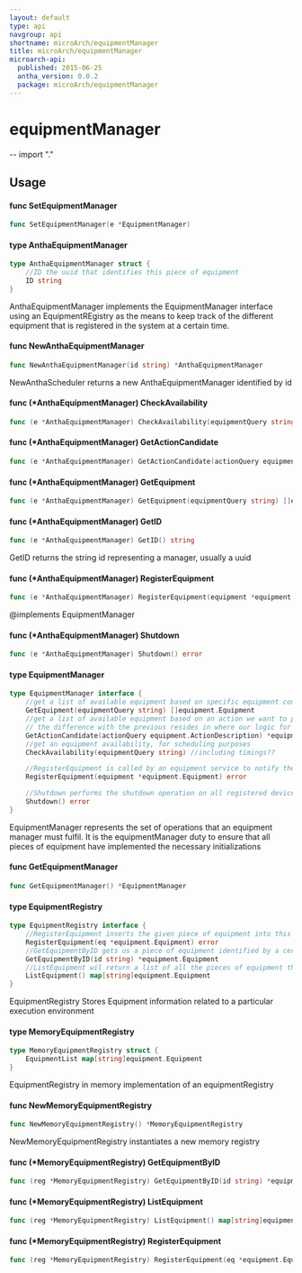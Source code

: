 ```yaml
---
layout: default
type: api
navgroup: api
shortname: microArch/equipmentManager
title: microArch/equipmentManager
microarch-api:
  published: 2015-06-25
  antha_version: 0.0.2
  package: microArch/equipmentManager
---
```

# equipmentManager
--
    import "."


## Usage

#### func  SetEquipmentManager

```go
func SetEquipmentManager(e *EquipmentManager)
```

#### type AnthaEquipmentManager

```go
type AnthaEquipmentManager struct {
	//ID the uuid that identifies this piece of equipment
	ID string
}
```

AnthaEquipmentManager implements the EquipmentManager interface using an
EquipmentREgistry as the means to keep track of the different equipment that is
registered in the system at a certain time.

#### func  NewAnthaEquipmentManager

```go
func NewAnthaEquipmentManager(id string) *AnthaEquipmentManager
```
NewAnthaScheduler returns a new AnthaEquipmentManager identified by id

#### func (*AnthaEquipmentManager) CheckAvailability

```go
func (e *AnthaEquipmentManager) CheckAvailability(equipmentQuery string)
```

#### func (*AnthaEquipmentManager) GetActionCandidate

```go
func (e *AnthaEquipmentManager) GetActionCandidate(actionQuery equipment.ActionDescription) *equipment.Equipment
```

#### func (*AnthaEquipmentManager) GetEquipment

```go
func (e *AnthaEquipmentManager) GetEquipment(equipmentQuery string) []equipment.Equipment
```

#### func (*AnthaEquipmentManager) GetID

```go
func (e *AnthaEquipmentManager) GetID() string
```
GetID returns the string id representing a manager, usually a uuid

#### func (*AnthaEquipmentManager) RegisterEquipment

```go
func (e *AnthaEquipmentManager) RegisterEquipment(equipment *equipment.Equipment) error
```
@implements EquipmentManager

#### func (*AnthaEquipmentManager) Shutdown

```go
func (e *AnthaEquipmentManager) Shutdown() error
```

#### type EquipmentManager

```go
type EquipmentManager interface {
	//get a list of available equipment based on specific equipment constraints
	GetEquipment(equipmentQuery string) []equipment.Equipment
	//get a list of available equipment based on an action we want to perform
	// the difference with the previous resides in where our logic for this translation resides
	GetActionCandidate(actionQuery equipment.ActionDescription) *equipment.Equipment
	//get an equipment availability, for scheduling purposes
	CheckAvailability(equipmentQuery string) //including timings??

	//RegisterEquipment is called by an equipment service to notify the equipmentManager of its existence
	RegisterEquipment(equipment *equipment.Equipment) error

	//Shutdown performs the shutdown operation on all registered devices that are still available
	Shutdown() error
}
```

EquipmentManager represents the set of operations that an equipment manager must
fulfil. It is the equipmentManager duty to ensure that all pieces of equipment
have implemented the necessary initializations

#### func  GetEquipmentManager

```go
func GetEquipmentManager() *EquipmentManager
```

#### type EquipmentRegistry

```go
type EquipmentRegistry interface {
	//RegisterEquipment inserts the given piece of equipment into this registry
	RegisterEquipment(eq *equipment.Equipment) error
	//GetEquipmentByID gets us a piece of equipment identified by a certain ID
	GetEquipmentByID(id string) *equipment.Equipment
	//ListEquipment wil return a list of all the pieces of equipment this registry knows of
	ListEquipment() map[string]equipment.Equipment
}
```

EquipmentRegistry Stores Equipment information related to a particular execution
environment

#### type MemoryEquipmentRegistry

```go
type MemoryEquipmentRegistry struct {
	EquipmentList map[string]equipment.Equipment
}
```

EquipmentRegistry in memory implementation of an equipmentRegistry

#### func  NewMemoryEquipmentRegistry

```go
func NewMemoryEquipmentRegistry() *MemoryEquipmentRegistry
```
NewMemoryEquipmentRegistry instantiates a new memory registry

#### func (*MemoryEquipmentRegistry) GetEquipmentByID

```go
func (reg *MemoryEquipmentRegistry) GetEquipmentByID(id string) *equipment.Equipment
```

#### func (*MemoryEquipmentRegistry) ListEquipment

```go
func (reg *MemoryEquipmentRegistry) ListEquipment() map[string]equipment.Equipment
```

#### func (*MemoryEquipmentRegistry) RegisterEquipment

```go
func (reg *MemoryEquipmentRegistry) RegisterEquipment(eq *equipment.Equipment) error
```
